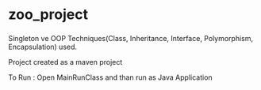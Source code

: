 # zoo_project
### 

 
Singleton ve OOP Techniques(Class, Inheritance, Interface, Polymorphism, Encapsulation) used.
 
Project created as a maven project
 
To Run : Open MainRunClass and than run as Java Application
